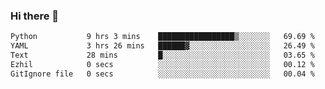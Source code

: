 ### Hi there 👋

<!--START_SECTION:waka-->

```txt
Python           9 hrs 3 mins    █████████████████▒░░░░░░░   69.69 %
YAML             3 hrs 26 mins   ██████▓░░░░░░░░░░░░░░░░░░   26.49 %
Text             28 mins         █░░░░░░░░░░░░░░░░░░░░░░░░   03.65 %
Ezhil            0 secs          ░░░░░░░░░░░░░░░░░░░░░░░░░   00.12 %
GitIgnore file   0 secs          ░░░░░░░░░░░░░░░░░░░░░░░░░   00.04 %
```

<!--END_SECTION:waka-->

<!--
**Jonas-VanHaeken/Jonas-VanHaeken** is a ✨ _special_ ✨ repository because its `README.md` (this file) appears on your GitHub profile.

Here are some ideas to get you started:

- 🔭 I’m currently working on ...
- 🌱 I’m currently learning ...
- 👯 I’m looking to collaborate on ...
- 🤔 I’m looking for help with ...
- 💬 Ask me about ...
- 📫 How to reach me: ...
- 😄 Pronouns: ...
- ⚡ Fun fact: ...
-->
